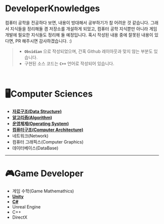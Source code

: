# DeveloperKnowledges

컴퓨터 공학을 전공하다 보면, 내용이 방대해서 공부하기가 참 어려운 것 같습니다. 그래서 지식들을 정리해둘 겸 저장소를 개설하게 되었고, 컴퓨터 공학 지식뿐만 아니라 게임 개발에 필요한 지식들도 정리해 둘 예정입니다. 혹시 작성된 내용 중에 잘못된 내용이 있다면, PR 해주시면 감사하겠습니다. :)  

> - **`Obsidian`** 으로 작성되었으며, 간혹 Github 레이아웃과 맞지 않는 부분도 있습니다.
> - 구현된 소스 코드는 **`C++`** 언어로 작성되어 있습니다.  

<br>

# 🖥️Computer Sciences  

- [**자료구조(Data Structure)**](./ComputerSciences/DataStructure/자료구조(Data%20Structure).md)
- [**알고리즘(Algorithm)**](./ComputerSciences/Algorithm/알고리즘(Algorithm).md)
- [**운영체제(Operating System)**](./ComputerSciences/OperatingSystem/운영체제(Operating%20System).md)
- [**컴퓨터구조(Computer Architecture)**](./ComputerSciences/ComputerArchitecture/컴퓨터구조(Computer%20Architecture).md)
- 네트워크(Network)
- 컴퓨터 그래픽스(Computer Graphics)
- 데이터베이스(DataBase)
---
# 🎮Game Developer
- 게임 수학(Game Mathemathics)
- [**Unity**](./GameDevelopment/Unity/Unity.md)
- [**C#**](./GameDevelopment/C%20Sharp/C%20sharp.md)
- Unreal Engine
- C++
- DirectX
